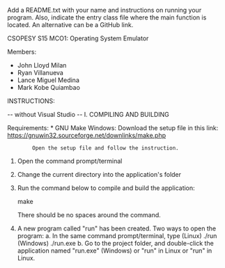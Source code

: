 Add a README.txt with your name and instructions on running your program. 
Also, indicate the entry class file where the main function is located. 
An alternative can be a GitHub link.

CSOPESY S15 MCO1: Operating System Emulator

Members:
- John Lloyd Milan
- Ryan Villanueva
- Lance Miguel Medina
- Mark Kobe Quiambao

INSTRUCTIONS:

-- without Visual Studio --
I. COMPILING AND BUILDING

Requirements:
    * GNU Make
        Windows: 
            Download the setup file in this link:
            https://gnuwin32.sourceforge.net/downlinks/make.php

            Open the setup file and follow the instruction.

1. Open the command prompt/terminal 
2. Change the current directory into the application's folder
3. Run the command below to compile and build the application:

    make

   There should be no spaces around the command.
4. A new program called "run" has been created. Two ways to open
   the program:
    a. In the same command prompt/terminal, type
        (Linux)
            ./run
        (Windows)
            ./run.exe
    b. Go to the project folder, and double-click the application
       named "run.exe" (Windows) or "run" in Linux or "run" in Linux.

